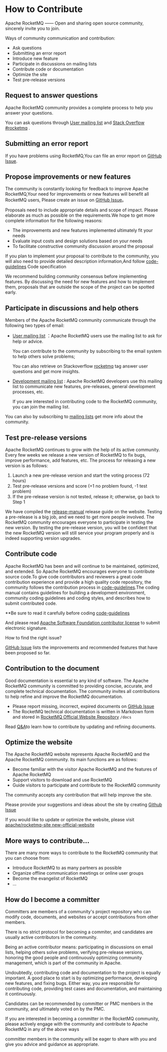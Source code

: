# How to Contribute

Apache RocketMQ —— Open and sharing open source community, sincerely invite you to join.

Ways of community communication and contribution:

- Ask questions
- Submitting an error report
- Introduce new feature
- Participate in discussions on mailing lists
- Contribute code or documentation
- Optimize the site
- Test pre-release versions


## Request to answer questions

Apache RocketMQ community provides a complete process to help you answer your questions.

You can ask questions through [User mailing list](mailto:users@rocketmq.apache.org) and [Stack Overflow #rocketmq](https://stackoverflow.com/questions/tagged/rocketmq) .

## Submitting an error report

If you have problems using RocketMQ,You can file an error report on  [GitHub Issue](https://github.com/apache/rocketmq/issues).

## Propose improvements or new features

The community is constantly looking for feedback to improve Apache RocketMQ,Your need for improvements or new features will benefit all RocketMQ users, Please create an issue on [GitHub Issue](https://github.com/apache/rocketmq/issues)。

Proposals need to include appropriate details and scope of impact. Please elaborate as much as possible on the requirements.We hope to get more complete information for the following reasons:

* The improvements and new features implemented ultimately fit your needs
* Evaluate input costs and design solutions based on your needs
* To facilitate constructive community discussion around the proposal

If you plan to implement your proposal to contribute to the community, you will also need to provide detailed description information,And follow [code-guidelines](./02code-guidelines) Code specification

We recommend building community consensus before implementing features. By discussing the need for new features and how to implement them, proposals that are outside the scope of the project can be spotted early.

## Participate in discussions and help others

Members of the Apache RocketMQ community communicate through the following two types of email:

* [User mailing list](mailto:users@rocketmq.apache.org) ：Apache RocketMQ users use the mailing list to ask for help or advice.

  You can contribute to the community by subscribing to the email system to help others solve problems;

  You can also retrieve on Stackoverflow [rocketmq](https://stackoverflow.com/questions/tagged/rocketmq) tag answer user questions and get more insights.

* [Development mailing list](mailto:dev@rocketmq.apache.org) : Apache RocketMQ developers use this mailing list to communicate new features, pre-releases, general development processes, etc.

  If you are interested in contributing code to the RocketMQ community, you can join the mailing list.


You can also by subscribing to  [mailing lists](/contact) get more info about the community.


## Test pre-release versions

Apache RocketMQ continues to grow with the help of its active community. Every few weeks we release a new version of RocketMQ to fix bugs, improve performance, add features, etc. The process for releasing a new version is as follows:

1. Launch a new pre-release version and start the voting process (72 hours)
2. Test pre-release versions and score (+1 no problem found, -1 test problem)
3. If the pre-release version is not tested, release it; otherwise, go back to Step 1

We have compiled the [release-manual](./04release-manual) release guide on the website.
Testing a pre-release is a big job, and we need to get more people involved. The RocketMQ community encourages everyone to participate in testing the new version. By testing the pre-release version, you will be confident that the new RocketMQ version will still service your program properly and is indeed supporting version upgrades.

## Contribute code

Apache RocketMQ has been and will continue to be maintained, optimized, and extended.
So Apache RocketMQ encourages everyone to contribute source code.To give code contributors and reviewers a great code contribution experience and provide a high quality code repository, the community follows the contribution process in [code-guidelines](./02code-guidelines).The coding manual contains guidelines for building a development environment, community coding guidelines and coding styles, and describes how to submit contributed code.


**Be sure to read it carefully before coding [code-guidelines](./02code-guidelines)

And please read [Apache Software Foundation contributor license](https://www.apache.org/licenses/contributor-agreements.html) to submit electronic signature.

How to find the right issue?

[GitHub Issue](https://github.com/apache/rocketmq/issues) lists the improvements and recommended features that have been proposed so far.


## Contribution to the document

Good documentation is essential to any kind of software. The Apache RocketMQ community is committed to providing concise, accurate, and complete technical documentation. The community invites all contributions to help refine and improve the RocketMQ documentation.

* Please report missing, incorrect, expired documents on [GitHub Issue](https://github.com/apache/rocketmq/issues)
* The RocketMQ technical documentation is written in Markdown form and stored in [RocketMQ Official Website Repository](https://github.com/apache/rocketmq-site/tree/new-official-website/) ```/docs```

Read [Q&A](https://github.com/apache/rocketmq-site/tree/new-official-website)to learn how to contribute by updating and refining documents.

## Optimize the website

The Apache RocketMQ website represents Apache RocketMQ and the Apache RocketMQ community. Its main functions are as follows:

* Become familiar with the visitor Apache RocketMQ and the features of Apache RocketMQ
* Support visitors to download and use RocketMQ
* Guide visitors to participate and contribute to the RocketMQ community

The community accepts any contribution that will help improve the site.

Please provide your suggestions and ideas about the site by creating [Github Issue](https://github.com/apache/rocketmq-site/issues)

If you would like to update or optimize the website, please visit [apache/rocketmq-site new-official-website](https://github.com/apache/rocketmq-site/tree/new-official-website#qa。)

## More ways to contribute...

There are many more ways to contribute to the RocketMQ community that you can choose from:

* Introduce RocketMQ to as many partners as possible
* Organize offline communication meetings or online user groups
* Become the evangelist of RocketMQ
* ...

## How do I become a committer

Committers are members of a community's project repository who can modify code, documents, and websites or accept contributions from other members.

There is no strict protocol for becoming a commiter, and candidates are usually active contributors in the community.

Being an active contributor means: participating in discussions on email lists, helping others solve problems, verifying pre-release versions, honoring the good people and continuously optimizing community management, which is part of the community in Apache.

Undoubtedly, contributing code and documentation to the project is equally important. A good place to start is by optimizing performance, developing new features, and fixing bugs. Either way, you are responsible for contributing code, providing test cases and documentation, and maintaining it continuously.

Candidates can be recommended by committer or PMC members in the community, and ultimately voted on by the PMC.

If you are interested in becoming a committer in the RocketMQ community, please actively engage with the community and contribute to Apache RocketMQ in any of the above ways

committer members in the community will be eager to share with you and give you advice and guidance as appropriate.